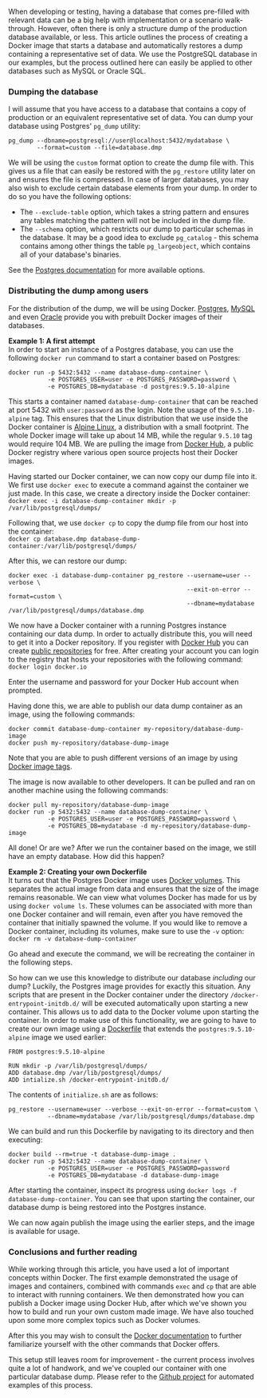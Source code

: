 When developing or testing, having a database that comes pre-filled with relevant data can be a big help with implementation or a scenario walk-through. However, often there is only a structure dump of the production database available, or less. This article outlines the process of creating a Docker image that starts a database and automatically restores a dump containing a representative set of data. We use the PostgreSQL database in our examples, but the process outlined here can easily be applied to other databases such as MySQL or Oracle SQL.

### Dumping the database ###
I will assume that you have access to a database that contains a copy of production or an equivalent representative set of data. You can dump your database using Postgres' `pg_dump` utility:  

    pg_dump --dbname=postgresql://user@localhost:5432/mydatabase \
            --format=custom --file=database.dmp  

We will be using the `custom` format option to create the dump file with. This gives us a file that can easily be restored with the `pg_restore` utility later on and ensures the file is compressed. In case of larger databases, you may also wish to exclude certain database elements from your dump. In order to do so you have the following options:   

*   The `--exclude-table` option, which takes a string pattern and ensures any tables matching the pattern will not be included in the dump file. 
*   The `--schema` option, which restricts our dump to particular schemas in the database. It may be a good idea to exclude `pg_catalog` - this schema contains among other things the table `pg_largeobject`, which contains all of your database's binaries.    

See the [Postgres documentation][1] for more available options.

### Distributing the dump among users ###

For the distribution of the dump, we will be using Docker. [Postgres][2], [MySQL][3] and even [Oracle][4] provide you with prebuilt Docker images of their databases.   

**Example 1: A first attempt**  
In order to start an instance of a Postgres database, you can use the following `docker run` command to start a container based on Postgres:  
    
    docker run -p 5432:5432 --name database-dump-container \
               -e POSTGRES_USER=user -e POSTGRES_PASSWORD=password \
               -e POSTGRES_DB=mydatabase -d postgres:9.5.10-alpine

This starts a container named `database-dump-container` that can be reached at port 5432 with `user:password` as the login. Note the usage of the `9.5.10-alpine` tag. This ensures that the Linux distribution that we use inside the Docker container is [Alpine Linux][5], a distribution with a small footprint. The whole Docker image will take up about 14 MB, while the regular `9.5.10` tag would require 104 MB. We are pulling the image from [Docker Hub][6], a public Docker registry where various open source projects host their Docker images.

Having started our Docker container, we can now copy our dump file into it. We first use `docker exec` to execute a command against the container we just made. In this case, we create a directory inside the Docker container:    
`docker exec -i database-dump-container mkdir -p /var/lib/postgresql/dumps/`  

Following that, we use `docker cp` to copy the dump file from our host into the container:  
`docker cp database.dmp database-dump-container:/var/lib/postgresql/dumps/`

After this, we can restore our dump:  	

    docker exec -i database-dump-container pg_restore --username=user --verbose \
                                                      --exit-on-error --format=custom \ 
                                                      --dbname=mydatabase /var/lib/postgresql/dumps/database.dmp

We now have a Docker container with a running Postgres instance containing our data dump. In order to actually distribute this, you will need to get it into a Docker repository. If you register with [Docker Hub][7] you can create [public repositories][8] for free. After creating your account you can login to the registry that hosts your repositories with the following command:   
`docker login docker.io`  

Enter the username and password for your Docker Hub account when prompted.    

Having done this, we are able to publish our data dump container as an image, using the following commands:   

    docker commit database-dump-container my-repository/database-dump-image  
    docker push my-repository/database-dump-image
  

Note that you are able to push different versions of an image by using [Docker image tags][9]. 

The image is now available to other developers. It can be pulled and ran on another machine using the following commands:  

    docker pull my-repository/database-dump-image
    docker run -p 5432:5432 --name database-dump-container \
               -e POSTGRES_USER=user -e POSTGRES_PASSWORD=password \
               -e POSTGRES_DB=mydatabase -d my-repository/database-dump-image
  

All done! Or are we? After we run the container based on the image, we still have an empty database. How did this happen?

**Example 2: Creating your own Dockerfile**  
It turns out that the Postgres Docker image uses [Docker volumes][10]. This separates the actual image from data and ensures that the size of the image remains reasonable. We can view what volumes Docker has made for us by using `docker volume ls`. These volumes can be associated with more than one Docker container and will remain, even after you have removed the container that initially spawned the volume. If you would like to remove a Docker container, including its volumes, make sure to use the `-v` option:  
`docker rm -v database-dump-container`  

Go ahead and execute the command, we will be recreating the container in the following steps.  

So how can we use this knowledge to distribute our database _including_ our dump? Luckily, the Postgres image provides for exactly this situation. Any scripts that are present in the Docker container under the directory `/docker-entrypoint-initdb.d/` will be executed automatically upon starting a new container. This allows us to add data to the Docker volume upon starting the container. In order to make use of this functionality, we are going to have to create our own image using a [Dockerfile][11] that extends the `postgres:9.5.10-alpine` image we used earlier:

    FROM postgres:9.5.10-alpine
    
    RUN mkdir -p /var/lib/postgresql/dumps/
    ADD database.dmp /var/lib/postgresql/dumps/
    ADD intialize.sh /docker-entrypoint-initdb.d/  

The contents of `initialize.sh` are as follows:  

    pg_restore --username=user --verbose --exit-on-error --format=custom \
               --dbname=mydatabase /var/lib/postgresql/dumps/database.dmp

We can build and run this Dockerfile by navigating to its directory and then executing:  

    docker build --rm=true -t database-dump-image .  
    docker run -p 5432:5432 --name database-dump-container \ 
               -e POSTGRES_USER=user -e POSTGRES_PASSWORD=password 
               -e POSTGRES_DB=mydatabase -d database-dump-image    

After starting the container, inspect its progress using `docker logs -f database-dump-container`. You can see that upon starting the container, our database dump is being restored into the Postgres instance.

We can now again publish the image using the earlier steps, and the image is available for usage. 

### Conclusions and further reading ###

While working through this article, you have used a lot of important concepts within Docker. The first example demonstrated the usage of images and containers, combined with commands `exec` and `cp` that are able to interact with running containers. We then demonstrated how you can publish a Docker image using Docker Hub, after which we've shown you how to build and run your own custom made image. We have also touched upon some more complex topics such as Docker volumes.  

After this you may wish to consult the [Docker documentation][12] to further familiarize yourself with the other commands that Docker offers.  

This setup still leaves room for improvement - the current process involves quite a lot of handwork, and we've coupled our container with one particular database dump. Please refer to the [Github project][13] for automated examples of this process.

 [1]: https://www.postgresql.org/docs/9.5/static/app-pgdump.html
 [2]: https://store.docker.com/images/postgres
 [3]: https://store.docker.com/images/mysql
 [4]: https://store.docker.com/images/oracle-database-enterprise-edition
 [5]: https://alpinelinux.org/about
 [6]: https://hub.docker.com/_/postgres/
 [7]: https://hub.docker.com/
 [8]: https://hub.docker.com/add/repository
 [9]: https://docs.docker.com/engine/reference/commandline/image_tag/
 [10]: https://docs.docker.com/engine/admin/volumes/volumes
 [11]: https://docs.docker.com/engine/reference/builder/
 [12]: https://docs.docker.com/
 [13]: https://github.com/markkrijgsman/postgres-docker